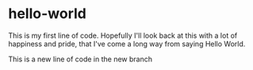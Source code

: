 # hello-world

This is my first line of code. Hopefully I'll look back at this with a lot of happiness and pride, that I've come a long way from saying Hello World.

This is a new line of code in the new branch

